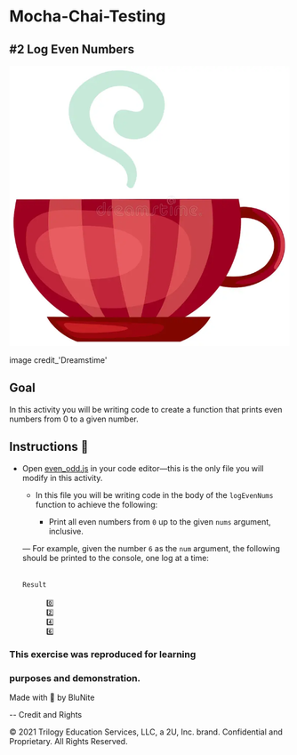 # Mocha-Chai-Testing

## #2 Log Even Numbers

![DreamsTimeCoffeeCup](assets/image/coffee-cup-14906958.webp)

image credit\_'Dreamstime'

## Goal

In this activity you will be writing code to create a function that prints even numbers from 0 to a given number.

## Instructions 🚧

- Open [even_odd.js](./even_odd.js) in your code editor&mdash;this is the only file you will modify in this activity.

  - In this file you will be writing code in the body of the `logEvenNums` function to achieve the following:

    - Print all even numbers from `0` up to the given `nums` argument, inclusive.

  &mdash; For example, given the number `6` as the `num` argument, the following should be printed to the console, one log at a time:

  ```bash

  Result

        0️⃣
        2️⃣
        4️⃣
        6️⃣


  ```

### This exercise was reproduced for learning

### purposes and demonstration.

Made with :blue_heart: by BluNite

-- Credit and Rights

© 2021 Trilogy Education Services, LLC, a 2U, Inc. brand. Confidential and Proprietary. All Rights Reserved.
